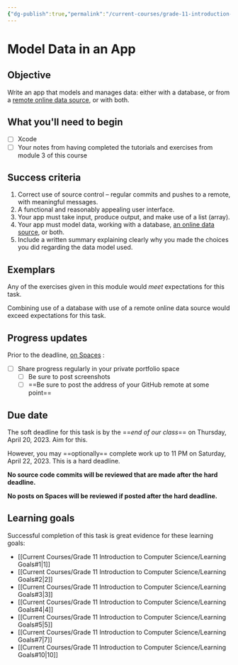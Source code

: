 ```yaml
---
{"dg-publish":true,"permalink":"/current-courses/grade-11-introduction-to-computer-science/tasks/model-data-in-an-app/","dgHomeLink":false}
---
```


# Model Data in an App
## Objective
Write an app that models and manages data: either with a database, or from a [remote online data source](https://teaching.russellgordon.ca/json/useful-json-endpoints/), or with both.
## What you'll need to begin
- [ ] Xcode
- [ ] Your notes from having completed the tutorials and exercises from module 3 of this course
## Success criteria

1. Correct use of source control – regular commits and pushes to a remote, with meaningful messages.
2. A functional and reasonably appealing user interface.
3. Your app must take input, produce output, and make use of a list (array).
4. Your app must model data, working with a database, [an online data source](https://teaching.russellgordon.ca/json/useful-json-endpoints/), or both.
5. Include a written summary explaining clearly why you made the choices you did regarding the data model used.

## Exemplars

Any of the exercises given in this module would *meet* expectations for this task.

Combining use of a database with use of a remote online data source would exceed expectations for this task.

## Progress updates

Prior to the deadline, [on Spaces](https://ca.spacesedu.com/) :
- [ ] Share progress regularly in your private portfolio space
	- [ ] Be sure to post screenshots
	- [ ] ==Be sure to post the address of your GitHub remote at some point==

## Due date

The soft deadline for this task is by the ==*end of our class*== on Thursday, April 20, 2023. Aim for this.

However, you may ==optionally== complete work up to 11 PM on Saturday, April 22, 2023. This is a hard deadline.

**No source code commits will be reviewed that are made after the hard deadline.**

**No posts on Spaces will be reviewed if posted after the hard deadline.**

## Learning goals
Successful completion of this task is great evidence for these learning goals:
- [[Current Courses/Grade 11 Introduction to Computer Science/Learning Goals#1|1]]
- [[Current Courses/Grade 11 Introduction to Computer Science/Learning Goals#2|2]]
- [[Current Courses/Grade 11 Introduction to Computer Science/Learning Goals#3|3]]
- [[Current Courses/Grade 11 Introduction to Computer Science/Learning Goals#4|4]]
- [[Current Courses/Grade 11 Introduction to Computer Science/Learning Goals#5|5]]
- [[Current Courses/Grade 11 Introduction to Computer Science/Learning Goals#7|7]]
- [[Current Courses/Grade 11 Introduction to Computer Science/Learning Goals#10|10]]
